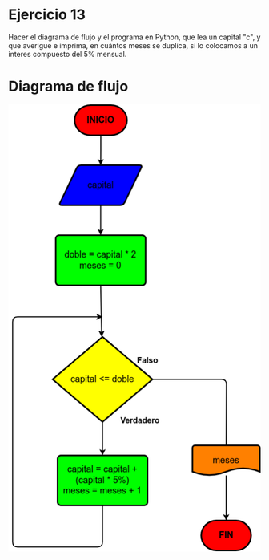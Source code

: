 # Ejercicio 13

Hacer el diagrama de flujo y el programa en Python, que lea un capital "c", y que averigue e imprima, en cuántos meses se duplica, si lo colocamos a un interes compuesto del 5% mensual.

# Diagrama de flujo

![Diagrama](interes-compuesto.png)
